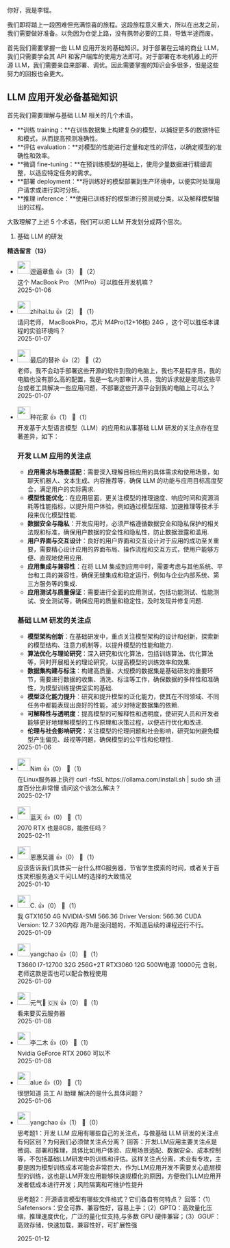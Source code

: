 你好，我是李锟。

我们即将踏上一段困难但充满惊喜的旅程。这段旅程意义重大，所以在出发之前，我们需要做好准备。以免因为仓促上路，没有携带必要的工具，导致半途而废。

首先我们需要掌握一些 LLM 应用开发的基础知识。对于部署在云端的商业 LLM，我们只需要学会其 API 和客户端库的使用方法即可。对于部署在本地机器上的开源 LLM，我们需要亲自来部署、调优。因此需要掌握的知识会多很多，但是这些努力的回报也会更大。

## LLM 应用开发必备基础知识

首先我们需要理解与基础 LLM 相关的几个术语。

- **训练 training：**在训练数据集上构建复杂的模型，以捕捉更多的数据特征和模式，从而提高预测准确性。
- **评估 evaluation：**对模型的性能进行定量和定性的评估，以确定模型的准确性和效率。
- **微调 fine-tuning：**在预训练模型的基础上，使用少量数据进行精细调整，以适应特定任务的需求。
- **部署 deployment：**将训练好的模型部署到生产环境中，以便实时处理用户请求或进行实时分析。
- **推理 inference：**使用已训练好的模型进行预测或分类，以及解释模型输出的过程。

大致理解了上述 5 个术语，我们可以把 LLM 开发划分成两个层次。

1. 基础 LLM 的研发
<div><strong>精选留言（13）</strong></div><ul>
<li><img src="http://thirdwx.qlogo.cn/mmopen/vi_32/PiajxSqBRaEJfTnE46bP9zFU0MJicYZmKYTPhm97YjgSEmNVKr3ic1BY3CL8ibPUFCBVTqyoHQPpBcbe9GRKEN1CyA/132" width="30px"><span>逗逼章鱼</span> 👍（3） 💬（2）<div>这个 MacBook Pro （M1Pro）可以胜任开发机嘛？</div>2025-01-06</li><br/><li><img src="https://static001.geekbang.org/account/avatar/00/0f/f5/80/baddf03b.jpg" width="30px"><span>zhihai.tu</span> 👍（2） 💬（1）<div>请问老师， MacBookPro，芯片 M4Pro(12+16核) 24G ，这个可以胜任本课程的实验环境吗？</div>2025-01-07</li><br/><li><img src="https://static001.geekbang.org/account/avatar/00/19/a5/a8/eb7a69fb.jpg" width="30px"><span>最后的替补</span> 👍（2） 💬（2）<div>老师，我不会动手部署这些开源的软件到我的电脑上，我也不是程序员，我的电脑也没有那么高的配置，我是一名内部审计人员，我的诉求就是能用这些平台或者工具解决一些应用问题，不部署这些开源平台到我的电脑上可以么？</div>2025-01-07</li><br/><li><img src="https://static001.geekbang.org/account/avatar/00/16/ae/e8/d01b90c3.jpg" width="30px"><span>种花家</span> 👍（1） 💬（1）<div>开发基于大型语言模型（LLM）的应用和从事基础 LLM 研发的关注点存在显著差异，如下：

### 开发 LLM 应用的关注点
- **应用需求与场景适配**：需要深入理解目标应用的具体需求和使用场景，如聊天机器人、文本生成、内容推荐等，确保 LLM 的功能与应用目标高度契合，满足用户的实际需求.
- **模型性能优化**：在应用层面，更关注模型的推理速度、响应时间和资源消耗等性能指标，以提升用户体验，例如通过模型压缩、加速推理等技术手段来优化模型性能.
- **数据安全与隐私**：开发应用时，必须严格遵循数据安全和隐私保护的相关法规和标准，确保用户数据的安全性和隐私性，防止数据泄露和滥用.
- **用户界面与交互设计**：良好的用户界面和交互设计对于应用的成功至关重要，需要精心设计应用的界面布局、操作流程和交互方式，使用户能够方便、直观地使用应用.
- **应用集成与兼容性**：在将 LLM 集成到应用中时，需要考虑与其他系统、平台和工具的兼容性，确保无缝集成和稳定运行，例如与企业内部系统、第三方服务等的集成.
- **应用测试与质量保证**：需要进行全面的应用测试，包括功能测试、性能测试、安全测试等，确保应用的质量和稳定性，及时发现并修复问题.

### 基础 LLM 研发的关注点
- **模型架构创新**：在基础研发中，重点关注模型架构的设计和创新，探索新的模型结构、注意力机制等，以提升模型的性能和能力.
- **算法优化与理论研究**：深入研究和优化算法，包括训练算法、优化算法等，同时开展相关的理论研究，以提高模型的训练效率和效果.
- **数据集构建与标注**：构建高质量、大规模的数据集是基础研发的重要环节，需要进行数据的收集、清洗、标注等工作，确保数据的多样性和准确性，为模型训练提供坚实的基础.
- **模型泛化能力提升**：研究和提升模型的泛化能力，使其在不同领域、不同任务中都能表现出良好的性能，减少对特定数据集的依赖.
- **可解释性与透明度**：提高模型的可解释性和透明度，使研究人员和开发者能够更好地理解模型的工作原理和决策过程，以便进行优化和改进.
- **伦理与社会影响研究**：关注模型的伦理问题和社会影响，研究如何避免模型产生偏见、歧视等问题，确保模型的公平性和伦理性.

</div>2025-01-06</li><br/><li><img src="https://static001.geekbang.org/account/avatar/00/25/78/a3/5d98e954.jpg" width="30px"><span>Nim</span> 👍（0） 💬（1）<div>在Linux服务器上执行
curl -fsSL https:&#47;&#47;ollama.com&#47;install.sh | sudo sh
进度百分比非常慢
请问这个该怎么解决？</div>2025-02-17</li><br/><li><img src="https://static001.geekbang.org/account/avatar/00/14/cf/11/3128bf4d.jpg" width="30px"><span>蓝天</span> 👍（0） 💬（1）<div>2070 RTX 也是8GB，能胜任吗？</div>2025-02-11</li><br/><li><img src="https://thirdwx.qlogo.cn/mmopen/vi_32/cEe3ookRk1ulA2cxGCyR4OKAvicOLibpTMT4lIGO4Q9m7TNZzbRZpVVK2x6OzXqzbxlvnd99zIF3ic0fIpiaaQrDAw/132" width="30px"><span>恩惠吴疆</span> 👍（0） 💬（1）<div>应该告诉我们具体买一台什么样G服务器，节省学生摸索的时间，或者关于百炼灵积服务通义千问LLM的选择的大致情况</div>2025-01-10</li><br/><li><img src="https://static001.geekbang.org/account/avatar/00/16/0b/5a/453ad411.jpg" width="30px"><span>C.</span> 👍（0） 💬（1）<div>我 GTX1650 4G  NVIDIA-SMI 566.36  Driver Version: 566.36 CUDA Version: 12.7  32G内存 跑7b是没问题的，不知道后续的课程还行不行。</div>2025-01-09</li><br/><li><img src="https://static001.geekbang.org/account/avatar/00/0f/67/98/d5e08eb7.jpg" width="30px"><span>yangchao</span> 👍（0） 💬（1）<div>T3660 I7-12700 32G  256G+2T 
RTX3060 12G 500W电源  10000元 含税，老师这款是否也可以配合教程使用</div>2025-01-09</li><br/><li><img src="https://static001.geekbang.org/account/avatar/00/20/02/6f/7e125dd5.jpg" width="30px"><span>元气🍣 🇨🇳</span> 👍（0） 💬（1）<div>看来要买云服务器</div>2025-01-08</li><br/><li><img src="https://static001.geekbang.org/account/avatar/00/10/d4/f3/129d6dfe.jpg" width="30px"><span>李二木</span> 👍（0） 💬（1）<div>Nvidia GeForce RTX 2060 可以不</div>2025-01-08</li><br/><li><img src="https://static001.geekbang.org/account/avatar/00/1f/16/cf/bfde35d6.jpg" width="30px"><span>alue</span> 👍（0） 💬（1）<div>很想知道 员工 AI 助理 解决的是什么具体问题？</div>2025-01-06</li><br/><li><img src="https://static001.geekbang.org/account/avatar/00/0f/67/98/d5e08eb7.jpg" width="30px"><span>yangchao</span> 👍（1） 💬（0）<div>思考题1：开发 LLM 应用有哪些自己的关注点，与做基础 LLM 研发的关注点有何区别？为何我们必须做关注点分离？
回答：开发LLM应用主要关注点是微调、部署和推理，具体比如用户体验、应用场景适配、数据安全、成本控制等，不包括基础LLM研发中的训练和评估。这样关注点分离，术业有专攻，主要是因为模型训练成本可能会非常巨大，作为LLM应用开发不需要关心底层模型的训练，这也是LLM开发应用能够快速规模化的原因，方便我们LLM应用开发者低成本进行开发；风险隔离和可维护性提升

思考题2：开源语言模型有哪些文件格式？它们各自有何特点？
回答：（1）Safetensors：安全可靠、兼容性好，容易上手；（2）GPTQ：高效量化压缩，推理速度优化，广泛的量化位支持,与多数 GPU 硬件兼容；（3）GGUF：高效存储，快速加载，兼容性好，可扩展性强</div>2025-01-12</li><br/>
</ul>